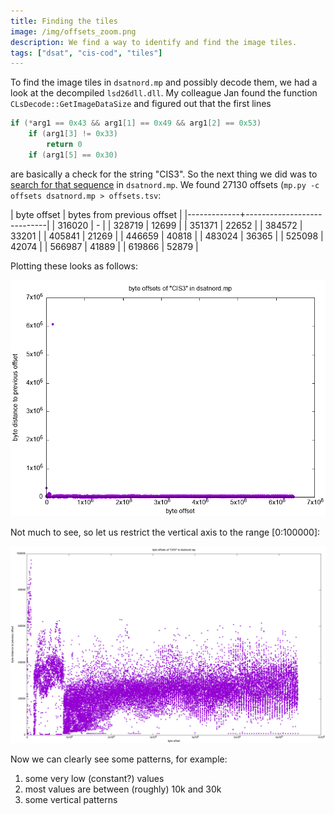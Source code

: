 ```yaml
---
title: Finding the tiles
image: /img/offsets_zoom.png
description: We find a way to identify and find the image tiles.
tags: ["dsat", "cis-cod", "tiles"]
---
```


To find the image tiles in `dsatnord.mp` and possibly decode them, we
had a look at the decompiled `lsd26dll.dll`. My colleague Jan found
the function `CLsDecode::GetImageDataSize` and figured out that the
first lines

```c
if (*arg1 == 0x43 && arg1[1] == 0x49 && arg1[2] == 0x53)
    if (arg1[3] != 0x33)
        return 0
    if (arg1[5] == 0x30)
```

are basically a check for the string "CIS3". So the next thing we did
was to [search for that sequence](/src/mp.py) in `dsatnord.mp`. We
found 27130 offsets (`mp.py -c offsets dsatnord.mp > offsets.tsv`:

| byte offset | bytes from previous offset |
|-------------+----------------------------|
|      316020 |                          - |
|      328719 |                      12699 |
|      351371 |                      22652 |
|      384572 |                      33201 |
|      405841 |                      21269 |
|      446659 |                      40818 |
|      483024 |                      36365 |
|      525098 |                      42074 |
|      566987 |                      41889 |
|      619866 |                      52879 |

Plotting these looks as follows:

![](/img/offsets.png)

Not much to see, so let us restrict the vertical axis to the range [0:100000]:

![](/img/offsets_zoom.png)

Now we can clearly see some patterns, for example:

1. some very low (constant?) values
2. most values are between (roughly) 10k and 30k
3. some vertical patterns
